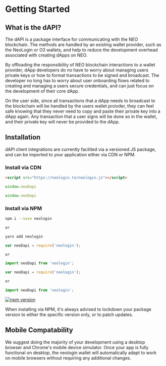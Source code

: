 # Getting Started

## What is the dAPI?

The dAPI is a package interface for communicating with the NEO blockchain. The methods are handled by an existing wallet provider, such as the NeoLogin or O3 wallets, and help to reduce the development overhead associated with creating dApps on NEO.

By offloading the responsibility of NEO blockchain interactions to a wallet provider, dApp developers do no have to worry about managing users private keys or how to format transactions to be signed and broadcast. The developer no long has to worry about user onboarding flows related to creating and managing a users secure credentials, and can just focus on the development of their core dApp.

On the user side, since all transactions that a dApp needs to broadcast to the blockchain will be handled by the users wallet proivder, they can feel safe knowing that they never need to copy and paste their private key into a dApp again. Any transaction that a user signs will be done so in the wallet, and their private key will never be provided to the dApp.

## Installation

dAPI client integrations are currently facilited via a versioned JS package, and can be imported to your application either via CDN or NPM.

### Install via CDN

```html
<script src="https://neologin.to/neologin.js"></script>
```
```typescript
window.neoDapi
```
```javascript
window.neoDapi
```
<!--
When installing via CDN, it's always recommended to reference a specific version of the neo-dapi package, to protect your app from possible method interface updates. In this example the version referenced in the url is 2.0.4.
-->

### Install via NPM

```bash
npm i --save neologin

or

yarn add neologin
```

```typescript
var neoDapi = require('neologin');

or

import neoDapi from 'neologin';
```
```javascript
var neoDapi = require('neologin');

or

import neoDapi from 'neologin';
```

[![npm version](https://badge.fury.io/js/neologin.svg)](https://www.npmjs.com/package/neologin)

When installing via NPM, it's always advised to lockdown your package version to either the specific version only, or to patch updates.

## Mobile Compatability
 
We suggest doing the majority of your development using a desktop browser and Chrome's mobile device simulator. Once your app is fully functional on desktop, the neologin wallet will automatically adapt to work on mobile browsers without requiring any additional changes.

